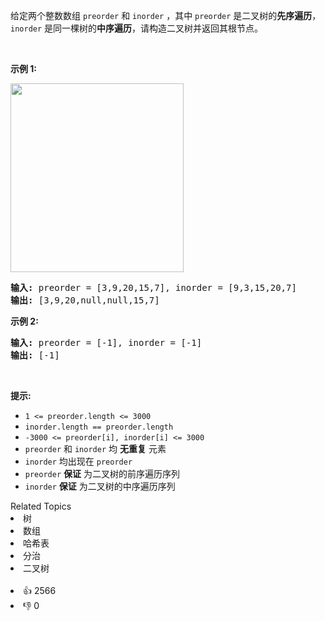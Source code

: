 <p>给定两个整数数组&nbsp;<code>preorder</code> 和 <code>inorder</code>&nbsp;，其中&nbsp;<code>preorder</code> 是二叉树的<strong>先序遍历</strong>， <code>inorder</code>&nbsp;是同一棵树的<strong>中序遍历</strong>，请构造二叉树并返回其根节点。</p>

<p>&nbsp;</p>

<p><strong>示例 1:</strong></p> 
<img alt="" src="https://assets.leetcode.com/uploads/2021/02/19/tree.jpg" style="height: 302px; width: 277px;" /> 
<pre>
<strong>输入</strong><strong>:</strong> preorder = [3,9,20,15,7], inorder = [9,3,15,20,7]
<strong>输出:</strong> [3,9,20,null,null,15,7]
</pre>

<p><strong>示例 2:</strong></p>

<pre>
<strong>输入:</strong> preorder = [-1], inorder = [-1]
<strong>输出:</strong> [-1]
</pre>

<p>&nbsp;</p>

<p><strong>提示:</strong></p>

<ul> 
 <li><code>1 &lt;= preorder.length &lt;= 3000</code></li> 
 <li><code>inorder.length == preorder.length</code></li> 
 <li><code>-3000 &lt;= preorder[i], inorder[i] &lt;= 3000</code></li> 
 <li><code>preorder</code>&nbsp;和&nbsp;<code>inorder</code>&nbsp;均 <strong>无重复</strong> 元素</li> 
 <li><code>inorder</code>&nbsp;均出现在&nbsp;<code>preorder</code></li> 
 <li><code>preorder</code>&nbsp;<strong>保证</strong> 为二叉树的前序遍历序列</li> 
 <li><code>inorder</code>&nbsp;<strong>保证</strong> 为二叉树的中序遍历序列</li> 
</ul>

<div><div>Related Topics</div><div><li>树</li><li>数组</li><li>哈希表</li><li>分治</li><li>二叉树</li></div></div><br><div><li>👍 2566</li><li>👎 0</li></div>